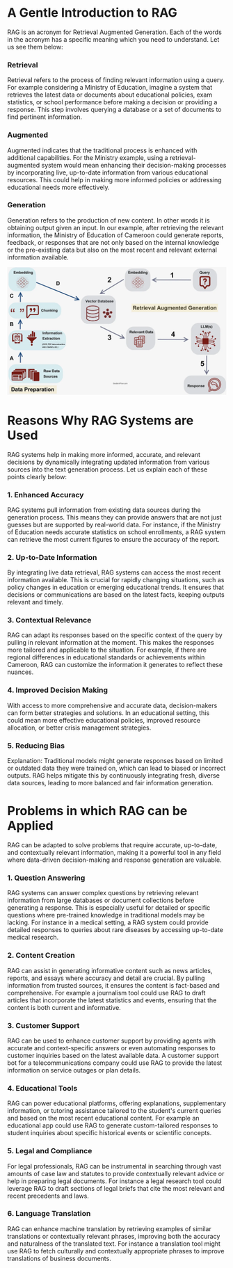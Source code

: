 # A Gentle Introduction to RAG
RAG is an acronym for Retrieval Augmented Generation.
Each of the words in the acronym has a specific meaning which you need to understand. Let us see them below:
### Retrieval 
Retrieval refers to the process of finding relevant information using a query. For example considering a Ministry of Education, imagine a system that retrieves the latest data or documents about educational policies, exam statistics, or school performance before making a decision or providing a response. This step involves querying a database or a set of documents to find pertinent information.

### Augmented 
Augmented indicates that the traditional process is enhanced with additional capabilities. For the Ministry example, using a retrieval-augmented system would mean enhancing their decision-making processes by incorporating live, up-to-date information from various educational resources. This could help in making more informed policies or addressing educational needs more effectively.

### Generation 
Generation refers to the production of new content. In other words it is obtaining output given an input. In our example, after retrieving the relevant information, the Ministry of Education of Cameroon could generate reports, feedback, or responses that are not only based on the internal knowledge or the pre-existing data but also on the most recent and relevant external information available.

![image showing all the processes in RAG system](my_images/RAG.png)


# Reasons Why RAG Systems are Used
RAG systems help in making more informed, accurate, and relevant decisions by dynamically integrating updated information from various sources into the text generation process. Let us explain each of these points clearly below:

### 1. Enhanced Accuracy
RAG systems pull information from existing data sources during the generation process. This means they can provide answers that are not just guesses but are supported by real-world data. For instance, if the Ministry of Education needs accurate statistics on school enrollments, a RAG system can retrieve the most current figures to ensure the accuracy of the report.
### 2. Up-to-Date Information
By integrating live data retrieval, RAG systems can access the most recent information available. This is crucial for rapidly changing situations, such as policy changes in education or emerging educational trends. It ensures that decisions or communications are based on the latest facts, keeping outputs relevant and timely.
### 3. Contextual Relevance
RAG can adapt its responses based on the specific context of the query by pulling in relevant information at the moment. This makes the responses more tailored and applicable to the situation. For example, if there are regional differences in educational standards or achievements within Cameroon, RAG can customize the information it generates to reflect these nuances.
### 4. Improved Decision Making
With access to more comprehensive and accurate data, decision-makers can form better strategies and solutions. In an educational setting, this could mean more effective educational policies, improved resource allocation, or better crisis management strategies.
### 5. Reducing Bias
Explanation: Traditional models might generate responses based on limited or outdated data they were trained on, which can lead to biased or incorrect outputs. RAG helps mitigate this by continuously integrating fresh, diverse data sources, leading to more balanced and fair information generation.

# Problems in which RAG can be Applied
RAG can be adapted to solve problems that require accurate, up-to-date, and contextually relevant information, making it a powerful tool in any field where data-driven decision-making and response generation are valuable.

### 1. Question Answering
RAG systems can answer complex questions by retrieving relevant information from large databases or document collections before generating a response. This is especially useful for detailed or specific questions where pre-trained knowledge in traditional models may be lacking. For instance in a medical setting, a RAG system could provide detailed responses to queries about rare diseases by accessing up-to-date medical research.
### 2. Content Creation
RAG can assist in generating informative content such as news articles, reports, and essays where accuracy and detail are crucial. By pulling information from trusted sources, it ensures the content is fact-based and comprehensive.
For example a journalism tool could use RAG to draft articles that incorporate the latest statistics and events, ensuring that the content is both current and informative.
### 3. Customer Support
RAG can be used to enhance customer support by providing agents with accurate and context-specific answers or even automating responses to customer inquiries based on the latest available data.
A customer support bot for a telecommunications company could use RAG to provide the latest information on service outages or plan details.
### 4. Educational Tools
RAG can power educational platforms, offering explanations, supplementary information, or tutoring assistance tailored to the student's current queries and based on the most recent educational content.
For example an educational app could use RAG to generate custom-tailored responses to student inquiries about specific historical events or scientific concepts.
### 5. Legal and Compliance
For legal professionals, RAG can be instrumental in searching through vast amounts of case law and statutes to provide contextually relevant advice or help in preparing legal documents.
For instance a legal research tool could leverage RAG to draft sections of legal briefs that cite the most relevant and recent precedents and laws.
### 6. Language Translation
RAG can enhance machine translation by retrieving examples of similar translations or contextually relevant phrases, improving both the accuracy and naturalness of the translated text.
For instance a translation tool might use RAG to fetch culturally and contextually appropriate phrases to improve translations of business documents.
